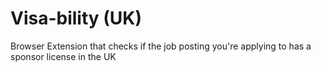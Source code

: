 # Visa-bility (UK)
Browser Extension that checks if the job posting you're applying to has a sponsor license in the UK
